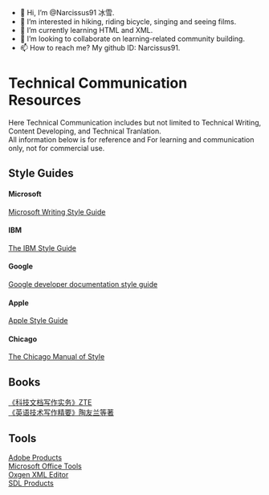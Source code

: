 - 👋 Hi, I’m @Narcissus91 冰雪.
- 👀 I’m interested in hiking, riding bicycle, singing and seeing films.
- 🌱 I’m currently learning HTML and XML.
- 💞️ I’m looking to collaborate on learning-related community building.
- 📫 How to reach me? My github ID: Narcissus91.

<!---
Narcissus91/Narcissus91 is a ✨ special ✨ repository because its `README.md` (this file) appears on your GitHub profile.
You can click the Preview link to take a look at your changes.
--->
# Technical Communication Resources
Here Technical Communication includes but not limited to Technical Writing, Content Developing, and Technical Tranlation. <br>All information below is for reference and For learning and communication only, not for commercial use.
## Style Guides
#### Microsoft
[Microsoft Writing Style Guide](https://docs.microsoft.com/en-us/style-guide/welcome/)
#### IBM
[The IBM Style Guide](https://vdoc.pub/download/the-ibm-style-guide-conventions-for-writers-and-editors-5mledntibu80)
#### Google
[Google developer documentation style guide](https://developers.google.cn/style)
#### Apple
[Apple Style Guide](https://help.apple.com/applestyleguide/)
#### Chicago
[The Chicago Manual of Style](https://www.chicagomanualofstyle.org/home.html)
## Books
[《科技文档写作实务》ZTE](https://weread.qq.com/web/reader/229323d07159a400229567d)
<br>[《英语技术写作精要》陶友兰等著](https://book.douban.com/subject/35286166/)

## Tools
[Adobe Products](https://www.adobe.com/cn/downloads.html)
<br>[Microsoft Office Tools](https://www.microsoft.com/en-us/download/office.aspx)
<br>[Oxgen XML Editor](https://www.oxygenxml.com/)
<br>[SDL Products](https://www.trados.com/)

